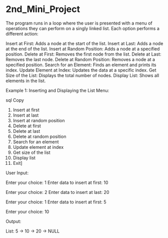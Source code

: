 # 2nd_Mini_Project

The program runs in a loop where the user is presented with a menu of operations they can perform on a singly linked list. Each option performs a different action:

Insert at First: Adds a node at the start of the list.
Insert at Last: Adds a node at the end of the list.
Insert at Random Position: Adds a node at a specified position.
Delete at First: Removes the first node from the list.
Delete at Last: Removes the last node.
Delete at Random Position: Removes a node at a specified position.
Search for an Element: Finds an element and prints its index.
Update Element at Index: Updates the data at a specific index.
Get Size of the List: Displays the total number of nodes.
Display List: Shows all elements in the list.

Example 1: Inserting and Displaying the List
Menu:

sql
Copy
1. Insert at first
2. Insert at last
3. Insert at random position
4. Delete at first
5. Delete at last
6. Delete at random position
7. Search for an element
8. Update element at index
9. Get size of the list
10. Display list
11. Exit]

    
User Input:

Enter your choice: 1
Enter data to insert at first: 10

Enter your choice: 2
Enter data to insert at last: 20

Enter your choice: 1
Enter data to insert at first: 5

Enter your choice: 10

Output:

List: 5 -> 10 -> 20 -> NULL
